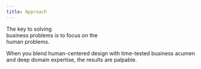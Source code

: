 ```yaml
---
title: Approach
---
```


<background color="black">

<title-block>
The key to solving<br>business problems
<span>is to focus on the<br>human problems.</span>
</title-block>

</background>

<background color="gray">

When you blend human-centered design with time-tested business acumen and deep domain expertise, the results are palpable.
</background>
